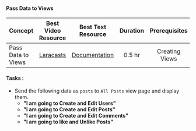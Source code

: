 #### Pass Data to Views

Concept | Best Video Resource | Best Text Resource | Duration | Prerequisites
:-- | :--: | :--: | :--: | :--:
Pass Data to Views | [Laracasts](https://laracasts.com/series/laravel-from-scratch-2017/episodes/5) | [Documentation](https://laravel.com/docs/5.4/views#passing-data-to-views) | 0.5 hr | Creating Views

#### Tasks :
- Send the following data as `posts` to `All Posts` view page and display them.
    - **"I am going to Create and Edit Users"**
    - **"I am going to Create and Edit Posts"**
    - **"I am going to Create and Edit Comments"**
    - **"I am going to like and Unlike Posts"**
